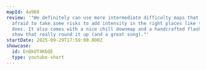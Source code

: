 ```yaml
---
mapId: 4a968
review: '"We definitely can use more intermediate difficulty maps that are not
  afraid to take some risks to add intensity in the right places like this one
  does. It also comes with a nice chill downmap and a handcrafted flashy light
  show that really round it up (and a great song)."'
startDate: 2025-09-29T17:59:00.000Z
showcase:
  id: EnQkUT4KbQE
  type: youtube-short
---
```

